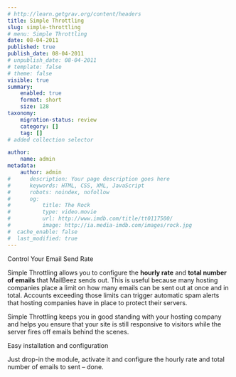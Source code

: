```yaml
---
# http://learn.getgrav.org/content/headers
title: Simple Throttling
slug: simple-throttling
# menu: Simple Throttling
date: 08-04-2011
published: true
publish_date: 08-04-2011
# unpublish_date: 08-04-2011
# template: false
# theme: false
visible: true
summary:
    enabled: true
    format: short
    size: 128
taxonomy:
    migration-status: review
    category: []
    tag: []
# added collection selector

author:
    name: admin
metadata:
    author: admin
#      description: Your page description goes here
#      keywords: HTML, CSS, XML, JavaScript
#      robots: noindex, nofollow
#      og:
#          title: The Rock
#          type: video.movie
#          url: http://www.imdb.com/title/tt0117500/
#          image: http://ia.media-imdb.com/images/rock.jpg
#  cache_enable: false
#  last_modified: true
---
```


Control Your Email Send Rate

Simple Throttling allows you to configure the **hourly rate** and **total number of emails** that MailBeez sends out. This is useful because many hosting companies place a limit on how many emails can be sent out at once and in total. Accounts exceeding those limits can trigger automatic spam alerts that hosting companies have in place to protect their servers.

Simple Throttling keeps you in good standing with your hosting company and helps you ensure that your site is still responsive to visitors while the server fires off emails behind the scenes.

Easy installation and configuration

Just drop-in the module, activate it and configure the hourly rate and total number of emails to sent – done.
